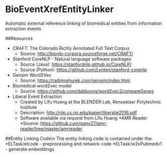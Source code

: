 # BioEventXrefEntityLinker
Automatic external reference linking of biomedical entities from information extraction events


##Resources
* CRAFT: The Colorado Richly Annotated Full Text Corpus
	* Source: http://bionlp-corpora.sourceforge.net/CRAFT/
* Stanford CoreNLP - Natural language software packages
	* Source (Java): https://stanfordnlp.github.io/CoreNLP/
	* Source (Python): https://github.com/Lynten/stanford-corenlp
* Gensim Word2Vec
	* Source: https://radimrehurek.com/gensim/index.html
* Biomedical word2vec model
	* Source: https://github.com/datduong/word2vec2compareGenes
* Liberal Event Extraction
	* Created by Lifu Huang at the BLENDER Lab, Rensselaer Polytechnic Institute
	* Description: http://nlp.cs.rpi.edu/paper/liberalie2016.pdf
	* Software available via request from Lifu Huang
*AMR Reader
	*Source: https://github.com/panx27/amr-reader/tree/master/amrreader
	
##Entity Linking Code\n
The entity linking code is contained under the:
	*ELTask/elcode - preprocessing and network code
	*ELTask/w2vPubmedv1 - generate embeddings
